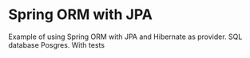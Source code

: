 # Spring ORM with JPA

Example of using Spring ORM with JPA and Hibernate as provider. SQL database Posgres. With tests
